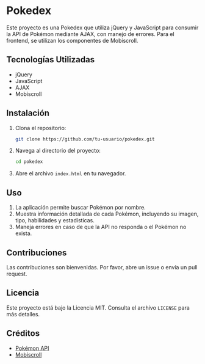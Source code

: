 # Pokedex

Este proyecto es una Pokedex que utiliza jQuery y JavaScript para consumir la API de Pokémon mediante AJAX, con manejo de errores. Para el frontend, se utilizan los componentes de Mobiscroll.

## Tecnologías Utilizadas

- jQuery
- JavaScript
- AJAX
- Mobiscroll

## Instalación

1. Clona el repositorio:
    ```bash
    git clone https://github.com/tu-usuario/pokedex.git
    ```
2. Navega al directorio del proyecto:
    ```bash
    cd pokedex
    ```
3. Abre el archivo `index.html` en tu navegador.

## Uso

1. La aplicación permite buscar Pokémon por nombre.
2. Muestra información detallada de cada Pokémon, incluyendo su imagen, tipo, habilidades y estadísticas.
3. Maneja errores en caso de que la API no responda o el Pokémon no exista.

## Contribuciones

Las contribuciones son bienvenidas. Por favor, abre un issue o envía un pull request.

## Licencia

Este proyecto está bajo la Licencia MIT. Consulta el archivo `LICENSE` para más detalles.

## Créditos

- [Pokémon API](https://pokeapi.co/)
- [Mobiscroll](https://mobiscroll.com/)
